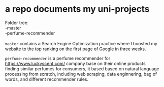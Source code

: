 # a repo documents my uni-projects
Folder tree:\
-master \
-perfume-recommender \
\
`master` contains a Search Engine Optimization practice where I boosted my website to the top ranking on the first page of Google in three weeks.

`perfume-recommender` is a perfume recommender for https://www.luckyscent.com/ company base on their online products finding similar perfumes for consumers, it based based on natural language processing from scratch, including web scraping, data enginnering, bag of words, and different recommender rules.


